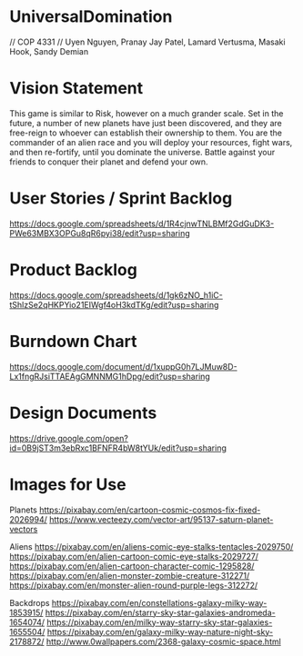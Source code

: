 # UniversalDomination

// COP 4331 
// Uyen Nguyen, Pranay Jay Patel, Lamard Vertusma, Masaki Hook, Sandy Demian


# Vision Statement
This game is similar to Risk, however on a much grander scale. Set in the future, a number of new planets have just been discovered, and they are free-reign to whoever can establish their ownership to them. You are the commander of an alien race and you will deploy your resources, fight wars, and then re-fortify, until you dominate the universe. Battle against your friends to conquer their planet and defend your own. 

# User Stories / Sprint Backlog
https://docs.google.com/spreadsheets/d/1R4cjnwTNLBMf2GdGuDK3-PWe63MBX3OPGu8qR6pyi38/edit?usp=sharing

# Product Backlog
https://docs.google.com/spreadsheets/d/1gk6zNO_h1iC-tShlzSe2qHKPYio21EIWgf4oH3kdTKg/edit?usp=sharing

# Burndown Chart
https://docs.google.com/document/d/1xuppG0h7LJMuw8D-Lx1fngRJsiTTAEAgGMNNMG1hDpg/edit?usp=sharing

# Design Documents 
https://drive.google.com/open?id=0B9jST3m3ebRxc1BFNFR4bW8tYUk/edit?usp=sharing

# Images for Use
Planets
https://pixabay.com/en/cartoon-cosmic-cosmos-fix-fixed-2026994/
https://www.vecteezy.com/vector-art/95137-saturn-planet-vectors

Aliens
https://pixabay.com/en/aliens-comic-eye-stalks-tentacles-2029750/
https://pixabay.com/en/alien-cartoon-comic-eye-stalks-2029727/
https://pixabay.com/en/alien-cartoon-character-comic-1295828/
https://pixabay.com/en/alien-monster-zombie-creature-312271/
https://pixabay.com/en/monster-alien-round-purple-legs-312272/

Backdrops
https://pixabay.com/en/constellations-galaxy-milky-way-1853915/
https://pixabay.com/en/starry-sky-star-galaxies-andromeda-1654074/
https://pixabay.com/en/milky-way-starry-sky-star-galaxies-1655504/
https://pixabay.com/en/galaxy-milky-way-nature-night-sky-2178872/
http://www.0wallpapers.com/2368-galaxy-cosmic-space.html
